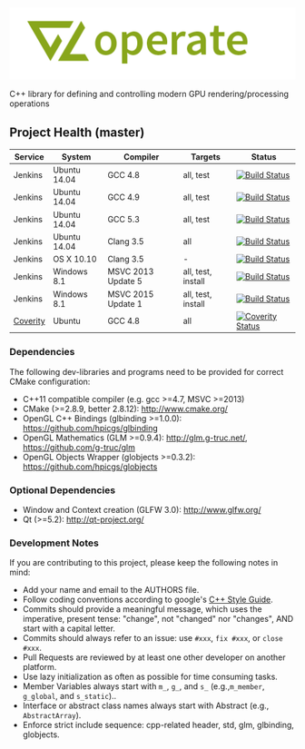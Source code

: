 ![gloperate Logo](gloperate-logo.png "gloperate")

C++ library for defining and controlling modern GPU rendering/processing operations

## Project Health (master)

| Service | System | Compiler | Targets | Status |
| ------- | ------ | -------- | ------- | ------ |
| Jenkins | Ubuntu 14.04 | GCC 4.8 | all, test | [![Build Status](http://jenkins.hpi3d.de/buildStatus/icon?job=gloperate-linux-gcc4.8)](http://jenkins.hpi3d.de/job/gloperate-linux-gcc4.8)|
| Jenkins | Ubuntu 14.04 | GCC 4.9 | all, test | [![Build Status](http://jenkins.hpi3d.de/buildStatus/icon?job=gloperate-linux-gcc4.9)](http://jenkins.hpi3d.de/job/gloperate-linux-gcc4.9)|
| Jenkins | Ubuntu 14.04 | GCC 5.3 | all, test | [![Build Status](http://jenkins.hpi3d.de/buildStatus/icon?job=gloperate-linux-gcc5.3)](http://jenkins.hpi3d.de/job/gloperate-linux-gcc5.3)|
| Jenkins | Ubuntu 14.04 | Clang 3.5 | all | [![Build Status](http://jenkins.hpi3d.de/buildStatus/icon?job=gloperate-linux-clang3.5)](http://jenkins.hpi3d.de/job/gloperate-linux-clang3.5) |
| Jenkins | OS X 10.10 | Clang 3.5 | - | [![Build Status](http://jenkins.hpi3d.de/buildStatus/icon?job=gloperate-osx-clang3.5)](http://jenkins.hpi3d.de/job/gloperate-osx-clang3.5) |
| Jenkins | Windows 8.1 | MSVC 2013 Update 5 | all, test, install | [![Build Status](http://jenkins.hpi3d.de/buildStatus/icon?job=gloperate-windows-msvc2013)](http://jenkins.hpi3d.de/job/gloperate-windows-msvc2013) |
| Jenkins | Windows 8.1 | MSVC 2015 Update 1 | all, test, install | [![Build Status](http://jenkins.hpi3d.de/buildStatus/icon?job=gloperate-windows-msvc2015)](http://jenkins.hpi3d.de/job/gloperate-windows-msvc2015) |
| [Coverity](https://scan.coverity.com/projects/6829?tab=overview) | Ubuntu | GCC 4.8 | all| [![Coverity Status](https://scan.coverity.com/projects/6829/badge.svg)](https://scan.coverity.com/projects/6829) |

### Dependencies

The following dev-libraries and programs need to be provided for correct CMake configuration:
* C++11 compatible compiler (e.g. gcc >=4.7, MSVC >=2013)
* CMake (>=2.8.9, better 2.8.12): http://www.cmake.org/
* OpenGL C++ Bindings (glbinding >=1.0.0): https://github.com/hpicgs/glbinding
* OpenGL Mathematics (GLM >=0.9.4): http://glm.g-truc.net/, https://github.com/g-truc/glm
* OpenGL Objects Wrapper (globjects >=0.3.2): https://github.com/hpicgs/globjects

### Optional Dependencies

* Window and Context creation (GLFW 3.0): http://www.glfw.org/
* Qt (>=5.2): http://qt-project.org/

### Development Notes

If you are contributing to this project, please keep the following notes in mind:
* Add your name and email to the AUTHORS file.
* Follow coding conventions according to google's [C++ Style Guide](http://google-styleguide.googlecode.com/svn/trunk/cppguide.xml).
* Commits should provide a meaningful  message, which uses the imperative, present tense: "change", not "changed" nor "changes", AND start with a capital letter.
* Commits should always refer to an issue: use ```#xxx```, ```fix #xxx```, or ```close #xxx```.
* Pull Requests are reviewed by at least one other developer on another platform.
* Use lazy initialization as often as possible for time consuming tasks.
* Member Variables always start with ```m_```, ```g_```, and ```s_``` (e.g.,```m_member```, ```g_global```, and ```s_static```)..
* Interface or abstract class names always start with Abstract (e.g., ```AbstractArray```).
* Enforce strict include sequence: cpp-related header, std, glm, glbinding, globjects.
